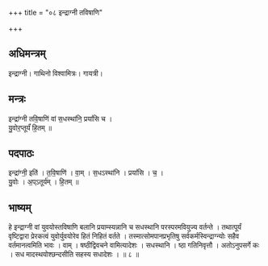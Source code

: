 +++
title = "०८ इन्द्राग्नी तविषाणि"

+++
## अधिमन्त्रम्
इन्द्राग्नी। गाथिनो विश्वामित्रः। गायत्री।

## मन्त्रः
इन्द्रा॑ग्नी तवि॒षाणि॑ वां स॒धस्था॑नि॒ प्रयां॑सि च ।  
यु॒वोर॒प्तूर्यं॑ हि॒तम् ॥

## पदपाठः
इन्द्रा॑ग्नी॒ इति॑ । त॒वि॒षाणि॑ । वा॒म् । स॒धऽस्था॑नि । प्रयां॑सि । च॒ ।  
यु॒वोः । अ॒प्ऽतूर्य॑म् । हि॒तम् ॥

## भाष्यम्
हे इन्द्राग्नी वां युवयोस्तविषाणि बलानि प्रयाम्स्यन्नानि च सधस्थानि परस्परमवियुज्य वर्तन्ते । तथात्पूर्यं वृष्टिद्वारा प्रेरकत्वं युवोर्युवयोरेव हितं निहितं वर्तते । तस्मात्सोमपानप्रभृतिषु सर्वकर्मस्विन्द्राग्न्योः सहैव वर्तमानत्वमिति भावः । वाम् । षष्ठीद्विवचने वामित्यादेशः । सधस्थानि । ष्ठा गतिनिवृत्तौ । अतोऽनुपसर्गे कः । सध मादस्थयोश्छन्दसीति सहस्य सधादेशः । ॥ ८ ॥